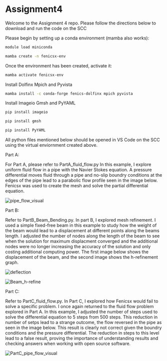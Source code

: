 # Assignment4


Welcome to the Assignment 4 repo. Please follow the directions below to download and run the code on the SCC

Please begin by setting up a conda environment (mamba also works):
```bash
module load miniconda
```
```bash
mamba create -n fenicsx-env
```
Once the environment has been created, activate it:

```bash
mamba activate fenicsx-env
```
Install Dolfinx Mpich and Pyvista
```bash
mamba install -c conda-forge fenics-dolfinx mpich pyvista
```
Install Imageio Gmsh and PyYAML
```bash
pip install imageio
```
```bash
pip install gmsh
```
```bash
pip install PyYAML
```

All python files mentioned below should be opened in VS Code on the SCC using the virtual enviornment created above. 

Part A:

For Part A, please refer to PartA_fluid_flow.py
In this example, I explore uniform fluid flow in a pipe with the Navier Stokes equation. A pressure differential moves fluid through a pipe and no-slip boundry conditions at the edges of the pipe lead to a parabolic flow profile seen in the image below. Fenicsx was used to create the mesh and solve the partial differential equation. 

![pipe_flow_visual](https://github.com/user-attachments/assets/0a8b946a-456a-4988-805b-633e06942785)



Part B:

Refer to PartB_Beam_Bending.py. In part B, I explored mesh refinement. I used a simple fixed-free beam in this example to study how the weight of the beam would lead to a displacement at different points along the beams length. I adjusted the number of nodes along the length of the beam to see when the solution for maximum displacment converged and the additional nodes were no longer increasing the accuracy of the solution and only costing additional computing power. The first image below shows the displacement of the beam, and the second image shows the h-refinement graph. 

![deflection](https://github.com/user-attachments/assets/fc328f71-a128-429d-9158-9be509142a0d)

![Beam_h-refine](https://github.com/user-attachments/assets/5cebbfe5-4fee-4716-9e51-dbec2bf1d7e4)


Part C:

Refer to PartC_fluid_flow.py. In Part C, I explored how Fenicsx would fail to solve a specific problem. I once again returned to the fluid flow problem explored in Part A. In this example, I adjusted the number of steps used to solve the differential equation to 5 steps from 500 steps. This reduction in number of setps lead to a strange outcome, the flow reversed in the pipe as seen in the image below. This result is clearly not correct given the boundry conditions and the pressure differential. The reduction in steps to this level lead to a false result, proving the importance of understanding results and checking answers when working with open source software. 

![PartC_pipe_flow_visual](https://github.com/user-attachments/assets/675fe48d-da3d-4b12-a6c9-8a6165b00b8b)

